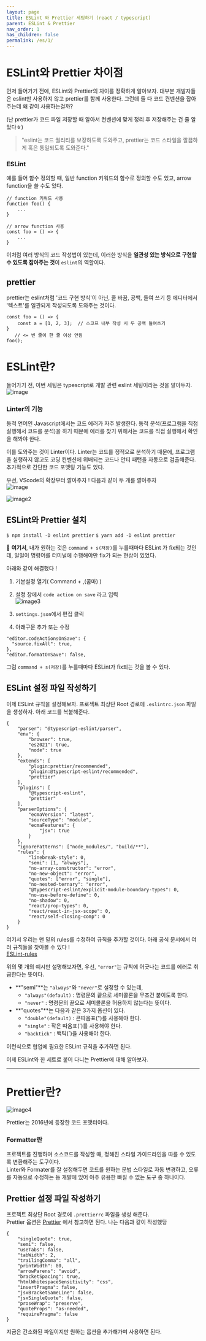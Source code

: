 ```yaml
---
layout: page
title: ESLint 와 Prettier 세팅하기 (react / typescript)
parent: ESLint & Prettier
nav_order: 1
has_children: false
permalink: /es/1/
---
```


# ESLint와 Prettier 차이점  
먼저 들어가기 전에, ESLint와 Prettier의 차이를 정확하게 알아보자. 대부분 개발자들은 eslint만 사용하지 않고 prettier를 함께 사용한다. 
그런데 둘 다 코드 컨벤션을 잡아주는데 왜 같이 사용하는걸까?

(난 prettier가 코드 파일 저장할 때 알아서 컨벤션에 맞게 정리 후 저장해주는 건 줄 알았다ㅎ)  
> "eslint는 코드 퀄리티를 보장하도록 도와주고, prettier는 코드 스타일을 깔끔하게 혹은 통일되도록 도와준다."  

### ESLint  
예를 들어 함수 정의할 때, 일반 function 키워드의 함수로 정의할 수도 있고, arrow function을 쓸 수도 있다.  
```
// function 키워드 사용
function foo() {
    ...
}

// arrow function 사용
const foo = () => {
    ...
}
```  
이처럼 여러 방식의 코드 작성법이 있는데, 이러한 방식을 **일관성 있는 방식으로 구현할 수 있도록 잡아주는 것**이 `eslint`의 역할이다.

## prettier  
prettier는 eslint처럼 '코드 구현 방식'이 아닌, 줄 바꿈, 공백, 들여 쓰기 등 에디터에서 '텍스트'를 일관되게 작성되도록 도와주는 것이다.  

```
const foo = () => {
    const a = [1, 2, 3];  // 스코프 내부 작성 시 두 공백 들여쓰기
}
   // <= 빈 줄이 한 줄 이상 안됨
foo();
```

# ESLint란?  
들어가기 전, 이번 세팅은 typescript로 개발 관련 eslint 세팅이라는 것을 알아두자.  
![image](https://img1.daumcdn.net/thumb/R1280x0/?scode=mtistory2&fname=https%3A%2F%2Fblog.kakaocdn.net%2Fdn%2Fv0m4R%2FbtrpP3jUejv%2FN0fQLV37BnOnwxR5loii5K%2Fimg.jpg)  
### Linter의 기능

동적 언어인 Javascript에서는 코드 에러가 자주 발생한다. 동적 분석(프로그램을 직접 실행해서 코드를 분석)을 하기 때문에 에러를 찾기 위해서는 코드를 직접 실행해서 확인을 해봐야 한다.  

이를 도와주는 것이 Linter이다. Linter는 코드를 정적으로 분석하기 때문에, 프로그램을 실행하지 않고도 코딩 컨벤션에 위배되는 코드나 안티 패턴을 자동으로 검출해준다. 추가적으로 간단한 코드 포맷팅 기능도 있다.  

우선, VScode의 확장부터 깔아주자 !
다음과 같이 두 개를 깔아주자  
![image](https://img1.daumcdn.net/thumb/R1280x0/?scode=mtistory2&fname=https%3A%2F%2Fblog.kakaocdn.net%2Fdn%2Fqcpr3%2FbtrpD0pquFt%2Fbl2u9DabdWbzKVyieTpep0%2Fimg.png)

![image2](https://img1.daumcdn.net/thumb/R1280x0/?scode=mtistory2&fname=https%3A%2F%2Fblog.kakaocdn.net%2Fdn%2FbbYnfy%2FbtrpJQTWah6%2F8bM0T4TYuMhA0oKQOcSezk%2Fimg.png)

## ESLint와 Prettier 설치  
`$ npm install -D eslint prettier`  `$ yarn add -D eslint prettier`  

🤭 **여기서**, 내가 원하는 것은 `command + s(저장)`를 누를때마다 ESLint 가 fix되는 것인데, 일일이 명령어를 터미널에 수행해야만 fix가 되는 현상이 있었다.  

아래와 같이 해결했다 !

1. 기본설정 열기( Command + ,(콤마) )
2. 설정 창에서 `code action on save` 라고 입력  
![image3](https://img1.daumcdn.net/thumb/R1280x0/?scode=mtistory2&fname=https%3A%2F%2Fblog.kakaocdn.net%2Fdn%2Fbqm7i0%2FbtrpGBbUzm0%2FyuYwOS9Cxr52IVmMcA9EzK%2Fimg.png)

3. `settings.json`에서 편집 클릭
4. 아래구문 추가 또는 수정  
```
"editor.codeActionsOnSave": {
  "source.fixAll": true,
},
"editor.formatOnSave": false,
```  
그럼 `command + s(저장)`를 누를때마다 ESLint가 fix되는 것을 볼 수 있다.  

## ESLint 설정 파일 작성하기

이제 ESLint 규칙을 설정해보자.
프로젝트 최상단 Root 경로에 `.eslintrc.json` 파일을 생성하자.
아래 코드를 복붙해준다.  
```
{
    "parser": "@typescript-eslint/parser",
    "env": {
        "browser": true,
        "es2021": true,
        "node": true
    },
    "extends": [
        "plugin:prettier/recommended",
        "plugin:@typescript-eslint/recommended",
        "prettier"
    ],
    "plugins": [
        "@typescript-eslint",
        "prettier"
    ],
    "parserOptions": {
        "ecmaVersion": "latest",
        "sourceType": "module",
        "ecmaFeatures": {
            "jsx": true
        }
    },
    "ignorePatterns": ["node_modules/", "build/**"],
    "rules": {
        "linebreak-style": 0,
        "semi": [1, "always"],
        "no-array-constructor": "error",
        "no-new-object": "error",
        "quotes": ["error", "single"],
        "no-nested-ternary": "error",
        "@typescript-eslint/explicit-module-boundary-types": 0,
        "no-use-before-define": 0,
        "no-shadow": 0,
        "react/prop-types": 0,
        "react/react-in-jsx-scope": 0,
        "react/self-closing-comp": 0
    }
}
```

여기서 우리는 맨 밑의 rules를 수정하여 규칙을 추가할 것이다.
아래 공식 문서에서 여러 규칙들을 찾아볼 수 있다 !  
[ESLint-rules](https://eslint.org/docs/rules/)

위의 몇 개의 예시만 설명해보자면, 우선, `"error"`는 규칙에 어긋나는 코드를 에러로 취급한다는 뜻이다.  
- **"semi"**는 `"always"`와 `"never"`로 설정할 수 있는데,
    - `"always"(default)` : 명령문의 끝으로 세미콜론을 무조건 붙이도록 한다.
    - `"never"` : 명령문의 끝으로 세미콜론을 허용하지 않는다는 뜻이다.
- **"quotes"**는 다음과 같은 3가지 옵션이 있다.
    - `"double"(default)` : 큰따옴표(")를 사용해야 한다.
    - `"single"` : 작은 따옴표(')를 사용해야 한다.
    - `"backtick"` : 백틱(`)을 사용해야 한다.

이런식으로 협업에 필요한 ESLint 규칙을 추가하면 된다.

이제 ESLint와 한 세트로 붙어 다니는 Prettier에 대해 알아보자.

---  

# Prettier란?  
![image4](https://img1.daumcdn.net/thumb/R1280x0/?scode=mtistory2&fname=https%3A%2F%2Fblog.kakaocdn.net%2Fdn%2Fdf8gPY%2FbtrpOxy5XVq%2FLqkWYaAoyWKRzOPSTIHA91%2Fimg.png)

Prettier는 2016년에 등장한 코드 포맷터이다.  
### Formatter란  
프로젝트를 진행하며 소스코드를 작성할 때, 정해진 스타일 가이드라인을 따를 수 있도록 변환해주는 도구이다.  
Linter와 Formater를 잘 설정해두면 코드를 원하는 문법 스타일로 자동 변경하고, 오류를 자동으로 수정하는 등 개발에 있어 아주 유용한 빠질 수 없는 도구 중 하나이다.  

## Prettier 설정 파일 작성하기  
프로젝트 최상단 Root 경로에 `.prettierrc` 파일을 생성 해준다.  
Prettier 옵션은 [Prettier](https://prettier.io/docs/en/options.html) 에서 참고하면 된다. 나는 다음과 같이 작성했당  
```
{
    "singleQuote": true,
    "semi": false,
    "useTabs": false,
    "tabWidth": 2,
    "trailingComma": "all", 
    "printWidth": 80,
    "arrowParens": "avoid",
    "bracketSpacing": true,
    "htmlWhitespaceSensitivity": "css",
    "insertPragma": false,
    "jsxBracketSameLine": false,
    "jsxSingleQuote": false,
    "proseWrap": "preserve",
    "quoteProps": "as-needed",
    "requirePragma": false
}
```  

지금은 간소화된 파일이지만 원하는 옵션을 추가해가며 사용하면 된다.
